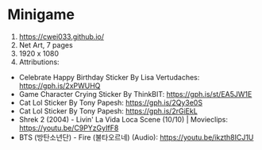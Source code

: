 # Minigame
1. https://cwei033.github.io/
2. Net Art, 7 pages
3. 1920 x 1080
4. Attributions:
* Celebrate Happy Birthday Sticker By Lisa Vertudaches: https://gph.is/2xPWUHQ
* Game Character Crying Sticker By ThinkBIT: https://gph.is/st/EA5JW1E
* Cat Lol Sticker By Tony Papesh: https://gph.is/2Qy3e0S
* Cat Lol Sticker By Tony Papesh: https://gph.is/2rGiEkL
* Shrek 2 (2004) - Livin' La Vida Loca Scene (10/10) | Movieclips: https://youtu.be/C9PYzGyIfF8
* BTS (방탄소년단) - Fire (불타오르네) (Audio): https://youtu.be/ikzth8ICJ1U
